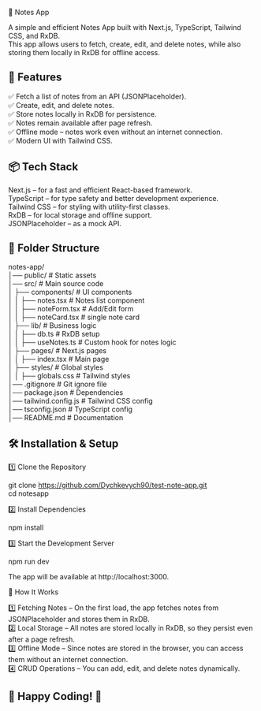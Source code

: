 📝 Notes App

A simple and efficient Notes App built with Next.js, TypeScript, Tailwind CSS, and RxDB.  
This app allows users to fetch, create, edit, and delete notes, while also storing them locally in RxDB for offline access.

## 🚀 Features

✅ Fetch a list of notes from an API (JSONPlaceholder).  
✅ Create, edit, and delete notes.  
✅ Store notes locally in RxDB for persistence.  
✅ Notes remain available after page refresh.  
✅ Offline mode – notes work even without an internet connection.  
✅ Modern UI with Tailwind CSS.  

## 📦 Tech Stack

Next.js – for a fast and efficient React-based framework.  
TypeScript – for type safety and better development experience.  
Tailwind CSS – for styling with utility-first classes.  
RxDB – for local storage and offline support.  
JSONPlaceholder – as a mock API.  

## 📂 Folder Structure

notes-app/  
│── public/                     # Static assets  
│── src/                        # Main source code  
│   ├── components/             # UI components  
│   │   ├── notes.tsx           # Notes list component  
│   │   ├── noteForm.tsx        # Add/Edit form  
│   │   ├── noteCard.tsx        # single note card  
│   ├── lib/                    # Business logic  
│   │   ├── db.ts               # RxDB setup  
│   │   ├── useNotes.ts         # Custom hook for notes logic  
│   ├── pages/                  # Next.js pages  
│   │   ├── index.tsx           # Main page  
│   ├── styles/                 # Global styles  
│   │   ├── globals.css         # Tailwind styles  
│── .gitignore                  # Git ignore file  
│── package.json                # Dependencies  
│── tailwind.config.js          # Tailwind CSS config  
│── tsconfig.json               # TypeScript config  
│── README.md                   # Documentation  

## 🛠️ Installation & Setup

1️⃣ Clone the Repository

git clone https://github.com/Dychkevych90/test-note-app.git  
cd notesapp  

2️⃣ Install Dependencies  

npm install  

3️⃣ Start the Development Server  

npm run dev  

The app will be available at http://localhost:3000.  

🔧 How It Works  

1️⃣ Fetching Notes – On the first load, the app fetches notes from JSONPlaceholder and stores them in RxDB.  
2️⃣ Local Storage – All notes are stored locally in RxDB, so they persist even after a page refresh.  
3️⃣ Offline Mode – Since notes are stored in the browser, you can access them without an internet connection.  
4️⃣ CRUD Operations – You can add, edit, and delete notes dynamically.  

## 🚀 Happy Coding! 🎉  